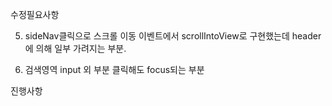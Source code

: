 수정필요사항

5. sideNav클릭으로 스크롤 이동 이벤트에서 scrollIntoView로
   구현했는데 header에 의해 일부 가려지는 부분.

6. 검색영역 input 외 부분 클릭해도 focus되는 부분

진행사항
